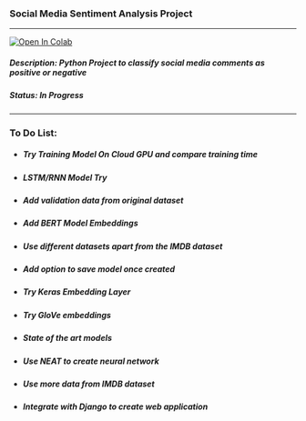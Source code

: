 ### **Social Media Sentiment Analysis Project** 
---

[![Open In Colab](https://colab.research.google.com/assets/colab-badge.svg)](https://colab.research.google.com/github/dhruvjimulia-sys/colabtools/blob/main/main.ipynb)

##### Description: Python Project to classify social media comments as positive or negative

##### Status: **In Progress**

---
### To Do List:
* ##### Try Training Model On Cloud GPU and compare training time
* ##### LSTM/RNN Model Try
* ##### Add validation data from original dataset
* ##### Add BERT Model Embeddings
* ##### Use different datasets apart from the IMDB dataset
* ##### Add option to save model once created
* ##### Try Keras Embedding Layer
* ##### Try GloVe embeddings
* ##### State of the art models
* ##### Use NEAT to create neural network
* ##### Use more data from IMDB dataset
* ##### Integrate with Django to create web application 
